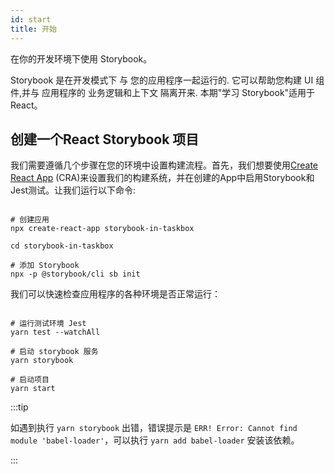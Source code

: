 ```yaml
---
id: start
title: 开始
---
```


在你的开发环境下使用 Storybook。

Storybook 是在开发模式下 与 您的应用程序一起运行的. 它可以帮助您构建 UI 组件,并与 应用程序的 业务逻辑和上下文 隔离开来. 本期"学习 Storybook"适用于 React。

## 创建一个React Storybook 项目

我们需要遵循几个步骤在您的环境中设置构建流程。首先，我们想要使用[Create React App](https://github.com/facebook/create-react-app) (CRA)来设置我们的构建系统，并在创建的App中启用Storybook和Jest测试。让我们运行以下命令:

```shell

# 创建应用
npx create-react-app storybook-in-taskbox

cd storybook-in-taskbox

# 添加 Storybook
npx -p @storybook/cli sb init

```

我们可以快速检查应用程序的各种环境是否正常运行：

```shell

# 运行测试环境 Jest
yarn test --watchAll

# 启动 storybook 服务
yarn storybook

# 启动项目
yarn start

```

:::tip

如遇到执行 `yarn storybook` 出错，错误提示是 `ERR! Error: Cannot find module 'babel-loader'`，可以执行 `yarn add babel-loader` 安装该依赖。

:::